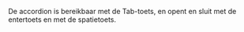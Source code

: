 <!-- @license CC0-1.0 -->

De accordion is bereikbaar met de Tab-toets, en opent en sluit met de entertoets en met de spatietoets.
